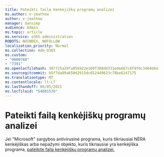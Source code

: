 ```yaml
---
title: Pateikti failą kenkėjiškų programų analizei
ms.author: v-jmathew
author: v-jmathew
manager: dansimp
audience: Admin
ms.topic: article
ms.service: o365-administration
ROBOTS: NOINDEX, NOFOLLOW
localization_priority: Normal
ms.collection: Adm_O365
ms.custom:
- "9000760"
- "7391"
ms.openlocfilehash: 307725a29fa856922e169f388dd331ede687c8f9f0c3404b8af221a7a49d68b3
ms.sourcegitcommit: b5f7da89a650d2915dc652449623c78be6247175
ms.translationtype: MT
ms.contentlocale: lt-LT
ms.lasthandoff: 08/05/2021
ms.locfileid: "54081576"
---
```

# <a name="submit-a-file-for-malware-analysis"></a>Pateikti failą kenkėjiškų programų analizei

Jei "Microsoft" sargybos antivirusinė programa, kuris tikriausiai NĖRA kenkėjiškas arba nepažymi objekto, kuris tikriausiai yra kenkėjiška programa, [pateikite failą kenkėjiškų programų analizei.](https://go.microsoft.com/fwlink/?linkid=2144963)
